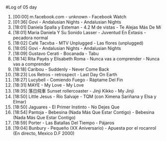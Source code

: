 #Log of 05 day

1. [00:00] m.facebook.com - unknown - Facebook Watch
1. [01:36] Govi - Andalusian Nights - Andalusian Nights
1. [18:01] Daniela Spalla y Esteman - 4.2 M de vistas - Te Alejas Más De Mí
1. [18:01] Maria Daniela Y Su Sonido Lasser - Juventud En Éxtasis - pecadora normal
1. [18:02] Café Tacvba - MTV Unplugged - Las flores (unplugged)
1. [18:05] Govi - Andalusian Nights - Andalusian Nights
1. [18:09] Gustavo Cerati - Bocanada - Tabu
1. [18:14] Rita Payés y Elisabeth Roma - Nunca vas a comprender - Nunca vas a comprender
1. [18:18] Caribou - Suddenly - Never Come Back
1. [18:23] Los Retros - retrospect - Last Day On Earth
1. [18:27] Lucybell - Comiendo Fuego - Ráptame Del Fin
1. [18:31] MAYE - My Love - My Love
1. [18:35] 落日飛車 Sunset rollercoaster - Jinji Kikko - My Jinji
1. [18:50] Little Jesus - Río Salvaje - TQM (con Ximena Sariñana y Elsa y Elmar)
1. [18:50] Jaguares - El Primer Instinto - No Dejes Que
1. [18:54] Pantoja - Bebesina (Nada Más Que Estar Contigo) - Bebesina (Nada Más Que Estar Contigo)
1. [18:59] Porter - Las Batallas Del Tiempo - Pájaros
1. [19:04] Bunbury - Pequeño (XX Aniversario) - Apuesta por el rocanrol (En directo, Mexico D.F 2000)
